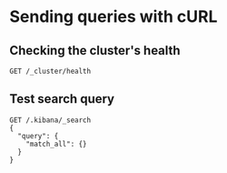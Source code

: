 # Sending queries with cURL

## Checking the cluster's health

```
GET /_cluster/health
```

## Test search query

```
GET /.kibana/_search
{
  "query": {
    "match_all": {}
  }
}
```